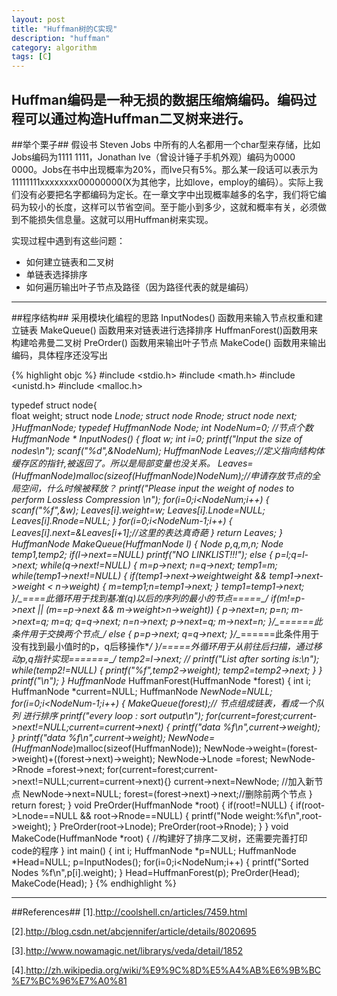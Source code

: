 ```yaml
---
layout: post
title: "Huffman树的C实现"
description: "huffman"
category: algorithm
tags: [C]
---
```


Huffman编码是一种无损的数据压缩熵编码。编码过程可以通过构造Huffman二叉树来进行。
--------------------------------
##举个栗子##
假设书 Steven Jobs 中所有的人名都用一个char型来存储，比如Jobs编码为1111 1111，Jonathan  Ive（曾设计锤子手机外观）编码为0000 0000。Jobs在书中出现概率为20%，而Ive只有5%。那么某一段话可以表示为11111111xxxxxxxx00000000(X为其他字，比如love，employ的编码）。实际上我们没有必要把名字都编码为定长。在一章文字中出现概率越多的名字，我们将它编码为较小的长度，这样可以节省空间。至于能小到多少，这就和概率有关，必须做到不能损失信息量。这就可以用Huffman树来实现。

实现过程中遇到有这些问题：
+ 如何建立链表和二叉树
+ 单链表选择排序
+ 如何遍历输出叶子节点及路径（因为路径代表的就是编码）

-----------------------------------------
##程序结构##
采用模块化编程的思路
InputNodes() 函数用来输入节点权重和建立链表
MakeQueue() 函数用来对链表进行选择排序
HuffmanForest()函数用来构建哈弗曼二叉树
PreOrder() 函数用来输出叶子节点
MakeCode() 函数用来输出编码，具体程序还没写出

{% highlight objc %}
#include <stdio.h>
#include <math.h>
#include <unistd.h>
#include <malloc.h>

typedef struct node{	
     float weight;
     struct node *Lnode;
     struct node *Rnode; 
     struct node *next;
}HuffmanNode;
typedef HuffmanNode Node;
int NodeNum=0; //节点个数
HuffmanNode * InputNodes()
{
float w;
int i=0;
printf("Input the size of nodes\n");
scanf("%d",&NodeNum);
    HuffmanNode *Leaves;//定义指向结构体缓存区的指针,被返回了。所以是局部变量也没关系。
Leaves=(HuffmanNode*)malloc(sizeof(HuffmanNode)*NodeNum);//申请存放节点的全局空间，什么时候被释放？
printf("Please input the weight of nodes to perform Lossless Compression \n");
for(i=0;i<NodeNum;i++)
{
        scanf("%f",&w);
Leaves[i].weight=w;
Leaves[i].Lnode=NULL;
Leaves[i].Rnode=NULL;
}
for(i=0;i<NodeNum-1;i++)
{
Leaves[i].next=&Leaves[i+1];//这里的表达真奇葩
}
return Leaves;
}
HuffmanNode* MakeQueue(HuffmanNode *l)
{
Node *p,*q,*m,*n;
Node *temp1,*temp2;
if(l->next==NULL)
printf("NO LINKLIST!!!");
else
{
p=l;q=l->next;
while(q->next!=NULL)
{
m=p->next;
n=q->next;
temp1=m;
while(temp1->next!=NULL)
{
if(temp1->next->weight<q->weight && temp1->next->weight < n->weight)
{
m=temp1;n=temp1->next;
}
temp1=temp1->next;
}/*_*====此循环用于找到基准(q)以后的序列的最小的节点=====*_*/
if(m!=p->next || (m==p->next && m->weight>n->weight))
{
p->next=n;
p=n;
m->next=q;
m=q;
q=q->next;
n=n->next;
p->next=q;
m->next=n;
}/*_*======此条件用于交换两个节点*_*/
else
{
p=p->next;
q=q->next;
}/*_*======此条件用于没有找到最小值时的p，q后移操作*_*/
}/*_*=====外循环用于从前往后扫描，通过移动p,q指针实现=======*_*/
temp2=l->next;
// printf("List after sorting is:\n");
while(temp2!=NULL)
{
printf("%f",temp2->weight);
temp2=temp2->next;
}
}
printf("\n");
}
HuffmanNode* HuffmanForest(HuffmanNode *forest)
{
int i;
HuffmanNode *current=NULL;
HuffmanNode *NewNode=NULL;
for(i=0;i<NodeNum-1;i++)
{
MakeQueue(forest);// 节点组成链表，看成一个队列 进行排序
printf("every loop : sort output\n");
for(current=forest;current->next!=NULL;current=current->next)
{
printf("data %f\n",current->weight);
}
printf("data %f\n",current->weight);
NewNode=(HuffmanNode*)malloc(sizeof(HuffmanNode));
NewNode->weight=(forest->weight)+((forest->next)->weight);
NewNode->Lnode =forest;
NewNode->Rnode =forest->next;
for(current=forest;current->next!=NULL;current=current->next){}
current->next=NewNode; //加入新节点
NewNode->next=NULL;
forest=(forest->next)->next;//删除前两个节点
}
return forest;
}
void PreOrder(HuffmanNode *root)
{
if(root!=NULL)
{
if(root->Lnode==NULL && root->Rnode==NULL)
{
printf("Node weight:%f\n",root->weight);
}
PreOrder(root->Lnode);
PreOrder(root->Rnode);
}
}
void MakeCode(HuffmanNode *root)
{
//构建好了排序二叉树，还需要完善打印code的程序
}
int main()
{
int i;
    HuffmanNode *p=NULL;
    HuffmanNode *Head=NULL;
    p=InputNodes();
for(i=0;i<NodeNum;i++)
{
printf("Sorted Nodes %f\n",p[i].weight);
}
Head=HuffmanForest(p);
PreOrder(Head);
MakeCode(Head);
}
{% endhighlight %}

----------------------------------------------------------

##References##
[1].http://coolshell.cn/articles/7459.html

[2].http://blog.csdn.net/abcjennifer/article/details/8020695

[3].http://www.nowamagic.net/librarys/veda/detail/1852

[4].http://zh.wikipedia.org/wiki/%E9%9C%8D%E5%A4%AB%E6%9B%BC%E7%BC%96%E7%A0%81
